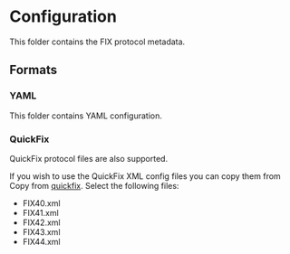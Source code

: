 # Configuration

This folder contains the FIX protocol metadata.

## Formats

### YAML

This folder contains YAML configuration.

### QuickFix

QuickFix protocol files are also supported.

If you wish to use the QuickFix XML config files you can copy them from
Copy from [quickfix](https://github.com/quickfix/quickfix/tree/master/spec).
Select the following files:

* FIX40.xml
* FIX41.xml
* FIX42.xml
* FIX43.xml
* FIX44.xml
